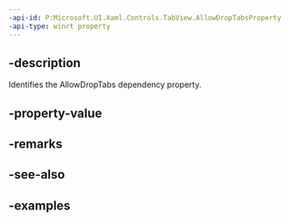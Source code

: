 ```yaml
---
-api-id: P:Microsoft.UI.Xaml.Controls.TabView.AllowDropTabsProperty
-api-type: winrt property
---
```


## -description

Identifies the AllowDropTabs dependency property.

## -property-value

## -remarks

## -see-also

## -examples

